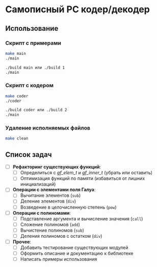 
# Самописный РС кодер/декодер

## Использование

### Скрипт с примерами

```bash
make main
./main
```

```bash
./build main или ./build 1
./main
```

### Скрипт с кодером

```bash
make coder
./coder
```
```bash
./build coder или ./build 2
./main
```

### Удаление исполняемых файлов

```bash
make clean
```

## Список задач

- [ ] **Рефакторинг существующих функций**:
  - [ ] Определиться с *gf_elem_t* и *gf_inner_t* (убрать или оставить)
  - [ ] Оптимизация функций по памяти (избавиться от лишних инициализаций)

- [ ] **Операции с элементами поля Галуа**:
  - [ ] Вычитание элементов (`sub`)
  - [ ] Деление элементов (`div`)
  - [ ] Возведение в целочисленную степень (`pow`)

- [ ] **Операции с полиномами**:
  - [ ] Подставление аргумента и вычисление значения (`call`)
  - [ ] Сложение полиномов (`add`)
  - [ ] Вычистение полиномов (`sub`)
  - [ ] Деления полиномов с остатком (`div`)

- [ ] **Прочее**:
  - [ ] Добавить тестирование существующих модулей
  - [ ] Оформить описание и документацию к библиотеке
  - [ ] Написать примеры использования
